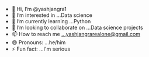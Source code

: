 - 👋 Hi, I’m @yashjangra1
- 👀 I’m interested in ...Data science
- 🌱 I’m currently learning ...Python
- 💞️ I’m looking to collaborate on ...Data science projects
- 📫 How to reach me ...yashjangrarealone@gmail.com
- 😄 Pronouns: ...he/him
- ⚡ Fun fact: ...I'm serious

<!---
yashjangra1/yashjangra1 is a ✨ special ✨ repository because its `README.md` (this file) appears on your GitHub profile.
You can click the Preview link to take a look at your changes.
--->
